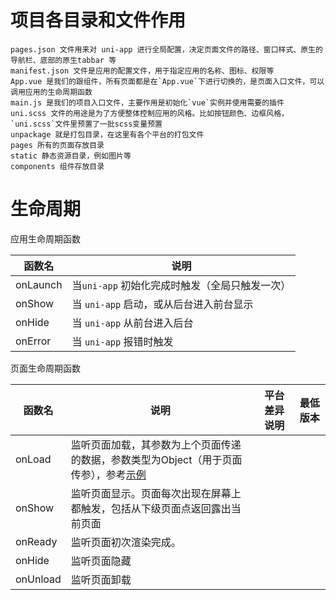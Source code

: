 # 项目各目录和文件作用
```
pages.json 文件用来对 uni-app 进行全局配置，决定页面文件的路径、窗口样式、原生的导航栏、底部的原生tabbar 等
manifest.json 文件是应用的配置文件，用于指定应用的名称、图标、权限等
App.vue 是我们的跟组件，所有页面都是在`App.vue`下进行切换的，是页面入口文件，可以调用应用的生命周期函数
main.js 是我们的项目入口文件，主要作用是初始化`vue`实例并使用需要的插件
uni.scss 文件的用途是为了方便整体控制应用的风格。比如按钮颜色、边框风格，`uni.scss`文件里预置了一批scss变量预置
unpackage 就是打包目录，在这里有各个平台的打包文件
pages 所有的页面存放目录
static 静态资源目录，例如图片等
components 组件存放目录
```

# 生命周期
应用生命周期函数

| 函数名      | 说明                           |
| -------- | ---------------------------- |
| onLaunch | 当`uni-app` 初始化完成时触发（全局只触发一次） |
| onShow   | 当 `uni-app` 启动，或从后台进入前台显示    |
| onHide   | 当 `uni-app` 从前台进入后台          |
| onError  | 当 `uni-app` 报错时触发            |

页面生命周期函数

| 函数名      | 说明                                       | 平台差异说明 | 最低版本 |
| -------- | ---------------------------------------- | ------ | ---- |
| onLoad   | 监听页面加载，其参数为上个页面传递的数据，参数类型为Object（用于页面传参），参考[示例](https://uniapp.dcloud.io/api/router?id=navigateto) |        |      |
| onShow   | 监听页面显示。页面每次出现在屏幕上都触发，包括从下级页面点返回露出当前页面    |        |      |
| onReady  | 监听页面初次渲染完成。                              |        |      |
| onHide   | 监听页面隐藏                                   |        |      |
| onUnload | 监听页面卸载                                   |        |      |



